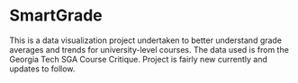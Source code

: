 # SmartGrade
This is a data visualization project undertaken to better understand grade averages and trends for university-level courses. The data used is from the Georgia Tech SGA Course Critique. Project is fairly new currently 
and updates to follow.
